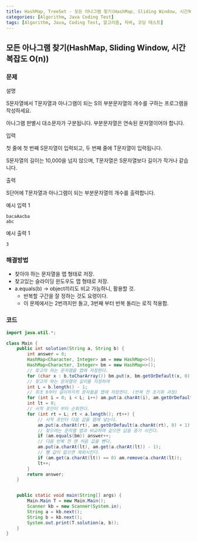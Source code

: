 ```yaml
---
title: HashMap, TreeSet - 모든 아나그램 찾기(HashMap, Sliding Window, 시간복잡도 O(n))
categories: [Algorithm, Java Coding Test]
tags: [Algorithm, Java, Coding Test, 알고리즘, 자바, 코딩 테스트]
---
```


## 모든 아나그램 찾기(HashMap, Sliding Window, 시간복잡도 O(n)) 

### 문제
설명

S문자열에서 T문자열과 아나그램이 되는 S의 부분문자열의 개수를 구하는 프로그램을 작성하세요.

아나그램 판별시 대소문자가 구분됩니다. 부분문자열은 연속된 문자열이어야 합니다.

입력

첫 줄에 첫 번째 S문자열이 입력되고, 두 번째 줄에 T문자열이 입력됩니다.

S문자열의 길이는 10,000을 넘지 않으며, T문자열은 S문자열보다 길이가 작거나 같습니다.

출력

S단어에 T문자열과 아나그램이 되는 부분문자열의 개수를 출력합니다.

예시 입력 1

```
bacaAacba
abc

```

예시 출력 1

```
3

```

### 해결방법
- 찾아야 하는 문자열을 맵 형태로 저장.
- 찾고있는 슬라이딩 윈도우도 맵 형태로 저장.
- a.equals(b) → object끼리도 비교 가능하니, 활용할 것.
  - 반복할 구간을 잘 정하는 것도 요령이다.
  - 이 문제에서는 2번까지만 돌고, 3번째 부터 반복 돌리는 로직 적용함.

### 코드

```java
import java.util.*;

class Main {
    public int solution(String a, String b) {
        int answer = 0;
        HashMap<Character, Integer> am = new HashMap<>();
        HashMap<Character, Integer> bm = new HashMap<>();
        // 찾고자 하는 문자열을 맵에 저장한다.
        for (char x : b.toCharArray()) bm.put(x, bm.getOrDefault(x, 0) + 1);
        // 찾고자 하는 문자열의 길이를 지정하여
        int L = b.length() - 1;
        // 최초 0부터 길이까지의 문자들을 맵에 저장한다. (반복 전 초기화 과정)
        for (int i = 0; i < L; i++) am.put(a.charAt(i), am.getOrDefault(a.charAt(i), 0) + 1);
        int lt = 0;
        // 시작 포인터 부터 순회한다.
        for (int rt = L; rt < a.length(); rt++) {
            // 시작 포인터 다음 값을 맵에 넣는다.
            am.put(a.charAt(rt), am.getOrDefault(a.charAt(rt), 0) + 1);
            // 찾으려는 문자열 맵과 비교하여 같으면 답을 증가 시킨다.
            if (am.equals(bm)) answer++;
            // 다음 반복 전 맨 처음 값을 뺀다.
            am.put(a.charAt(lt), am.get(a.charAt(lt)) - 1);
            // 뺄 값이 없으면 제외시킨다.
            if (am.get(a.charAt(lt)) == 0) am.remove(a.charAt(lt));
            lt++;
        }
        return answer;
    }


    public static void main(String[] args) {
        Main.Main T = new Main.Main();
        Scanner kb = new Scanner(System.in);
        String a = kb.next();
        String b = kb.next();
        System.out.print(T.solution(a, b));
    }
}

```
